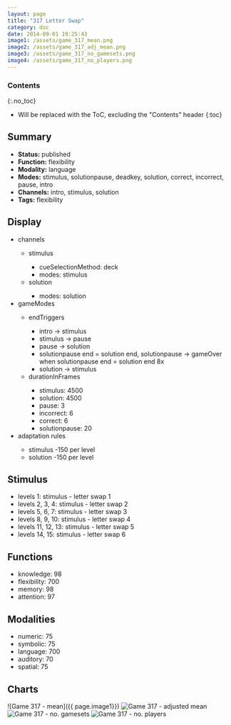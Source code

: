 ```yaml
---
layout: page
title: "317 Letter Swap"
category: doc
date: 2014-09-01 19:25:43
image1: /assets/game_317_mean.png
image2: /assets/game_317_adj_mean.png
image3: /assets/game_317_no_gamesets.png
image4: /assets/game_317_no_players.png
---
```


### Contents
{:.no_toc}

* Will be replaced with the ToC, excluding the "Contents" header
{:toc}

## Summary
<p>
<ul>
<li><strong>Status:</strong> published</li>
<li><strong>Function:</strong> flexibility</li>
<li><strong>Modality:</strong> language</li>
<li><strong>Modes:</strong> stimulus, solutionpause, deadkey, solution, correct, incorrect, pause, intro</li>
<li><strong>Channels:</strong> intro, stimulus, solution</li>
<li><strong>Tags:</strong> flexibility</li>
</ul>
</p>

## Display
<p>
<ul>
<li>channels</li>
<ul>
<li>stimulus</li>
<ul>
<li>cueSelectionMethod: deck</li>
<li>modes: stimulus</li>
</ul>
<li>solution</li>
<ul>
<li>modes: solution</li>
</ul>
</ul>
<li>gameModes</li>
<ul>
<li>endTriggers</li>
<ul>
<li>intro -> stimulus</li>
<li>stimulus -> pause</li>
<li>pause -> solution</li>
<li>solutionpause end = solution end, solutionpause -> gameOver when solutionpause end = solution end 8x</li>
<li>solution -> stimulus</li>
</ul>
<li>durationInFrames</li>
<ul>
<li>stimulus: 4500</li>
<li>solution: 4500</li>
<li>pause: 3</li>
<li>incorrect: 6</li>
<li>correct: 6</li>
<li>solutionpause: 20</li>
</ul>
</ul>
<li>adaptation rules</li>
<ul>
<li>stimulus -150 per level</li>
<li>solution -150 per level</li>
</ul>
</ul>
</p>

## Stimulus
<p>
<ul>
<li>levels 1: stimulus - letter swap 1</li>
<li>levels 2, 3, 4: stimulus - letter swap 2</li>
<li>levels 5, 6, 7: stimulus - letter swap 3</li> 
<li>levels 8, 9, 10: stimulus - letter swap 4</li>
<li>levels 11, 12, 13: stimulus - letter swap 5</li>
<li>levels 14, 15: stimulus - letter swap 6</li>
</ul>
</p>

## Functions
<p>
<ul>
<li>knowledge: 98</li>
<li>flexibility: 700</li>
<li>memory: 98</li>
<li>attention: 97</li>
</ul>
</p>

## Modalities
<p>
<ul>
<li>numeric: 75</li>
<li>symbolic: 75</li>
<li>language: 700</li>
<li>auditory: 70</li>
<li>spatial: 75</li>
</ul>
</p>

## Charts
![Game 317 - mean]({{ page.image1}})
![Game 317 - adjusted mean]({{page.image2}})
![Game 317 - no. gamesets]({{page.image3}})
![Game 317 - no. players]({{page.image4}})

